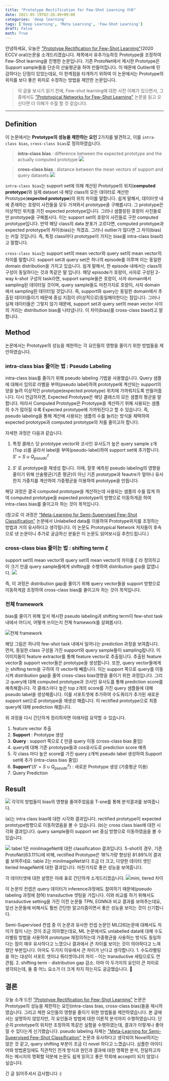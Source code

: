 ```yaml
---
title: "Prototype Rectification for Few-Shot Learning 리뷰"
date: 2021-05-19T02:26:49+09:00
categories: 'deep learning'
tags: ['Deep Learning', 'Meta Learning', 'Few-Shot Learning']
draft: False
math: True
---
```



안녕하세요, 오늘은 ["Prototype Rectification for Few-Shot Learning"](https://arxiv.org/abs/1911.10713)(2020 ECCV oral)논문을 소개드리겠습니다. 제목에서 유추가능하듯 Prototype을 조정하여 Few-Shot learning을 진행한 논문입니다. 기존 ProtoNet에서 제시한 Prototype은 Support sample들을 단순히 산술평균을 하여 만들어집니다. 이 때문에 Outlier에 민감하다는 단점이 있었는데요, 이 한계점을 타개하기 위하여 이 논문에서는 Prototype의 위치를 보다 좋은 위치로 수정하는 방법을 제안한 논문입니다.



> 이 글을 보시기 읽기 전에, Few-shot learning에 대한 사전 이해가 있으면서, 그 중에서도 ["Prototypical Networks for Few-Shot Learning"](https://arxiv.org/abs/1703.05175) 논문을 읽고 오신다면 더 이해가 수월 할 것 같습니다.


---

## Definition

이 논문에서는 **Prototype의 성능을 제한하는 요인** 2가지를 발견하고, 이를 `intra-class bias`, `cross-class bias`로 정의하였습니다. 

>**intra-class bias** : difference between the expected prototype and the actually computed prototype
![](https://images.velog.io/images/solangii/post/40434fd6-2746-4843-8afc-a99f19b0579c/image.png)



>**cross-class bias** : distance between the mean vectors of support and query datasets
![](https://images.velog.io/images/solangii/post/cdea8589-89b2-4c72-94ac-be00397fa27b/image.png)

`intra-class bias`는 support set에 의해 계산된 Prototype의 위치(**computed prototype**)와 실제 dataset 내 해당 class의 모든 데이터로 계산한 Prototype(**expected prototype**)의 위치 차이를 말합니다. 쉽게 말해서, 데이터셋 내에 존재하는 호랑이 사진들을 모두 가져와서 prototype을 구해봅시다. 그 prototype은 이상적인 위치를 가진 expected prototype입니다. 그러나 샘플링된 호랑이 사진들로만 prototype을 구해봅시다. 이는 support set의 호랑이 사진들로 구한 computed prototype입니다. 만약 해당 class의 data 분포가 고르다면, computed prototype과 expected prototype의 차이(bias)는 적겠죠. 그러나 outlier가 많다면 그 차이(bias)는 커질 것입니다. 즉, 특정 class마다 prototype이 가지는 bias를 intra-class bias라고 말합니다.

`cross-class bias`는 support set의 mean vector와 query set의 mean vector의 차이를 말합니다. support set과 query set은 하나의 episode를 이루며 이는 동일한 domain distribution을 가지고 있습니다. 쉽게 말해서, 한 episode 내에서는 class의 구성이 동일하다는 것과 똑같은 말 입니다. 해당 episode가 호랑이, 사자로 구성된 2-way k-shot 구성의 task라면, support sample들은 호랑이, 사자 domain에서 sampling된 데이터일 것이며, query sample들도 마찬가지로 호랑이, 사자 domain에서 sampling된 데이터일 것입니다. 즉, support와 query는 동일한 domain에서 추출된 데이터들이기 때문에 중심 지점이 (이상적으로)동일해야한다는 점입니다. 그러나 실제 데이터들은 그렇지 않기 때문에, support set과 query set의 mean vector 사이의 거리는 distribution bias를 나타냅니다. 이 차이(bias)를 cross-class bias라고 말합니다.

## Method
논문에서는 Prototype의 성능을 제한하는 각 요인들의 영향을 줄이기 위한 방법들을 제안하였습니다.

### intra-class bias 줄이는 법 : Pseudo Labeling
intra-class bias를 줄이기 위해 pseudo labeling 기법을 사용했습니다. 
Query 샘플에 대해서 임의로 라벨을 부여(pseudo label)하여 prototype에 계산되는 support의 양을 늘려 이상적인 prototype(expected prototype) 위치에 가까워지도록 만들어줍니다. 다시 언급하자면, Expected Prototype은 해당 클래스의 모든 샘플의 평균을 말합니다. 따라서 Computed Prototype은 Prototype을 계산하기 위해 사용되는 샘플의 수가 많아질 수록 Expected prototype에 가까워진다고 할 수 있습니다. 즉, pseudo labeling을 통해 계산에 사용되는 샘플의 수를 늘리는 방식을 채택하여 expected prototype과 computed prototype의 차를 줄이고자 합니다.

자세한 과정은 다음과 같습니다. 


1. 특정 클래스 당 prototype vector와 코사인 유사도가 높은 query sample z개(Top z)를 골라서 label을 부여(pseudo-label)하여 support set에 추가합니다. $S' = S \cup Q^z_{pseudo}$

2. $S'$ 로 prototype을 재생성 합니다. 이때, 잘못 예측된 pseudo labeling의 영향을 줄이기 위해 산술평균(기존 평균)이 아닌 기존 prototype과 feautre가 얼마나 유사한지 가중치를 계산하여 가중평균을 이용하여 prototype을 만듭니다. 

해당 과정은 결국 computed prototype을 계산하는데 사용되는 샘플의 수를 많게 하여 computed prototype을 expected prototype의 방향으로 이동하게끔 하여 intra-class bias를 줄이고자 하는 것이 목적입니다.

(참고로 이 과정은 ["Meta-Learning for Semi-Supervised Few-Shot Classification"](https://arxiv.org/abs/1803.00676) 논문에서 Unlabelled data를 이용하여 Prototype위치를 조정하는 방법과 거의 유사하다고 생각됩니다. 이 논문도 Prototypical Network 저자들이 후속으로 낸 논문이니 추가로 궁금하신 분들은 이 논문도 읽어보시길 추천드립니다.)

### cross-class bias 줄이는 법 : shifting term $\xi$
support set의 mean vector와 query set의 mean vector의 차이를 $\xi$ 라 정의하고 이 크기 만큼 query sample들에게 shifting을 수행하여 distribution gap을 없앱니다.
![](https://images.velog.io/images/solangii/post/f295c26b-16f3-41d9-9d54-839810e3e8be/image.png)

즉, 이 과정은 distribution gap을 줄이기 위해 query vector들을 support 방향으로 이동하게끔 조정하여 cross-class bias를 줄이고자 하는 것이 목적입니다.


### 전체 framework
bias를 줄이기 위해 앞서 제시한 pseudo labeling과 shifting term이 few-shot task 내에서 어디서, 어떻게 쓰이는지 전체 framework를 살펴봅시다.

![전체 framework](https://images.velog.io/images/solangii/post/b7c496c3-858b-472a-80ca-848b0a2e3e40/image.png)

해당 그림은 하나의 few-shot task 내에서 일어나는 prediction 과정을 보여줍니다. 먼저, 동일한 class 구성을 가진 support와 query sample들이 sampling됩니다. 이 이미지들이 feature extractor를 통해 feature vector로 추출됩니다. 추출된 feature vector중 support vector들은 prototype을 생성합니다. 또한, query vector들에게는 shifting term을 구하여 각 vector에 빼줍니다. 이는 support 쪽으로 query를 이동시켜 distribution gap을 줄여 cross-class bias영향을 줄이기 위한 과정입니다. 그리고 query에 대해 computed prototype과 코사인 유사도를 통해 prediction score를 예측해줍니다. 각 클래스마다 높은 top z개의 score를 가진 query 샘플들에 대해 pseudo label을 생성해줍니다. 이를 서포트셋에 추가하여 수도쿼리가 추가된 새로운 support set으로 prototype을 재생성 해줍니다. 이 rectified prototype으로 최종 query에 대해 prediction 해줍니다.

위 과정을 다시 간단하게 정리하자면 아래처럼 요약할 수 있습니다.


1. feature vector 추출
2. **Support** : Prototype 생성
3. **Query** : support 쪽으로 $\xi$ 만큼 query 이동 (cross-class bias 줄임)
4. query에 대해 기존 prototype들과 cos유사도로 prediction score 예측
5. 각 class 마다 높은 score를 가진 query z개씩 pseudo label 생성하여 Support set에 추가 (intra-class bias 줄임)
6. **Support'**($S' = S \cup Q^z_{pseudo}$) : 새로운 Prototype 생성 (가중평균 이용)
7. Query Prediction

## Result
![](https://images.velog.io/images/solangii/post/532d5955-c165-4956-a1c0-2a2c86743019/image.png)
각각의 방법들이 bias의 영향을 줄여주었음을 T-sne를 통해 분석결과를 보여줍니다.

(a)는 intra class bias에 대한 시각화 결과입니다. rectified prototype이 expected prototype방향으로 이동하였음을 볼 수 있습니다.
(b)는 cross class bias에 대한 시각화 결과입니다. query sample들이 support set 중심 방향으로 이동하였음을 볼 수 있습니다. 

![](https://images.velog.io/images/solangii/post/009ef9bd-67e0-4579-a1d2-a21dd644881f/image.png)
tabel 1은 miniImageNet에 대한 classification 결과입니다. 5-shot의 경우, 기존 ProtoNet(63.11%)에 비해, rectified Prototype은 18%가량 향상된 81.89%의 결과를 보여주네요. table 2는 miniImageNet보다 조금 더 크고, 다양한 데이터 셋인 tieried ImageNet에 대한 결과입니다. 마찬가지로 좋은 성능을 보여줍니다.

각 데이터셋에 대한 설명은 아래 표로 간단하게 소개드리겠습니다.
![mini, tiered 차이](https://images.velog.io/images/solangii/post/6dfdc719-16a9-46a5-a595-b410b0d004f3/image.png)

이 논문의 컨셉은 query 데이터가 inference과정에도 참여하기 때문에(pseudo labeling 과정에 참여) transductive 셋팅을 가집니다. 이와 비교를 하기 위해서도 transductive setting을 가진 이전 논문들 TPN, EGNN과 비교 결과를 보여주는데요, 앞선 논문들에 비해서도 훨씬 간단한 알고리즘이면서 좋은 성능을 보이는 것이 신기합니다. 

Semi-Supervised 컨셉 중 이 논문과 유사한 컨셉 논문인 ML[26]논문에 대해서도 차이가 많이 나는 것이 조금 의아했는데요, ML 논문에서도 unlabelled data에 대해 수도 라벨링 방법을 사용하여 prototype 재정의하는데 가중평균을 사용하는 방식도 동일하다는 점이 매우 유사하다고 느꼈으나 결과에서 큰 차이를 보이는 것이 의아하다고 느껴졌던 부분입니다. 아마도 두가지 이유에서 큰 차이가 난다고 생각합니다. 1. 수도라벨링을 하는 대상이 서포트 셋이냐 쿼리셋이냐의 차이 - 이는 transductive 세팅으로도 연관됨. 2. shifting term - distribution gap 감소. 아마 이 두가지의 요인이 큰 차이로 생각되는데, 둘 중 어느 요소가 더 크게 차지 하는지도 궁금했습니다. 🤔



## 결론
오늘 소개 드린 ["Prototype Rectification for Few-Shot Learning"](https://arxiv.org/abs/1911.10713) 논문은 Prototype의 성능을 제한하는 요인(intra-class bias, cross-class bias)들을 제시하였습니다. 그리고 제한 요인들의 영향을 줄이기 위한 방법들을 제안하였습니다. 본 글에서는 설명하지 않았지만, 각 요인들과 방법에 대한 이론적 분석까지 수행하였습니다. 단순히 prototype의 위치만 조정하여 똑같은 실험을 수행하였는데, 결과가 이렇게나 좋아질 수 있다는게 신기했습니다. pseudo labeling 자체는 ["Meta-Learning for Semi-Supervised Few-Shot Classification"](https://arxiv.org/abs/1803.00676) 논문과 유사하다고 생각되어 Novel하지는 않은 것 같고, query shifting 부분이 조금 더 novel 하다고 느꼈습니다. 심플한 아이디어와 방법론임에도 직관적인 전개 방식과 원인과 결과에 대한 명확한 분석, 전달하고자 하는 메시지의 명확함 덕분에 논문도 쉽게 읽히고 좋은 학회에 accept이 되지 않았나 싶습니다. 

긴 글 읽어주셔서 감사합니다 :)


